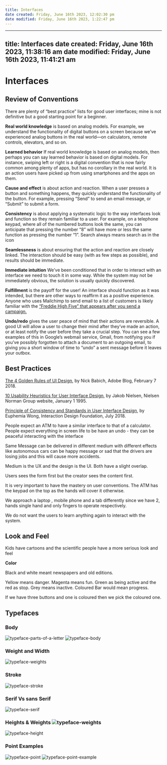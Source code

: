 ```yaml
---
title: Interfaces
date created: Friday, June 16th 2023, 12:02:30 pm
date modified: Friday, June 16th 2023, 1:22:47 pm
---
```


---
title: Interfaces
date created: Friday, June 16th 2023, 11:38:16 am
date modified: Friday, June 16th 2023, 11:41:21 am
---

# Interfaces

## Review of Conventions

There are plenty of “best practice” lists for good user interfaces; mine is not definitive but a good starting point for a beginner.

**Real world knowledge** is based on analog models. For example, we understand the functionality of digital buttons on a screen because we’ve experienced analog buttons in the real world—on calculators, remote controls, elevators, and so on.

**Learned behavior** If real world knowledge is based on analog models, then perhaps you can say learned behavior is based on digital models. For instance, swiping left or right is a digital convention that is now fairly common among plenty of apps, but has no corollary in the real world. It is an action users have picked up from using smartphones and the apps on them.

**Cause and effect** is about action and reaction. When a user presses a button and something happens, they quickly understand the functionality of the button. For example, pressing “Send” to send an email message, or “Submit” to submit a form.

**Consistency** is about applying a systematic logic to the way interfaces look and function so they remain familiar to a user. For example, on a telephone keypad, where all of the numbered buttons look the same, you can anticipate that pressing the number “8” will have more or less the same function as pressing the number “1”. Search always means search as in the icon

**Seamlessness** is about ensuring that the action and reaction are closely linked. The interaction should be easy (with as few steps as possible), and results should be immediate.

**Immediate intuition** We’ve been conditioned that in order to interact with an interface we need to touch it in some way. While the system may not be immediately obvious, the solution is usually quickly discovered.

**Fulfillment** is the payoff for the user! An interface should function as it was intended, but there are other ways to reaffirm it as a positive experience. Anyone who uses Mailchimp to send email to a list of customers is likely familiar with the [“Freddie High Five” that appears after you send a campaign.](https://blog.mailchimp.com/designing-the-freddie-high-five-animation-for-facebook-ads/)

**Undo/redo** gives the user peace of mind that their actions are reversible. A good UI will allow a user to change their mind after they’ve made an action, or at least notify the user before they take a crucial step. You can see a few examples of this in Google’s webmail service, Gmail, from notifying you if you’ve possibly forgotten to attach a document to an outgoing email, to giving you a short window of time to “undo” a sent message before it leaves your outbox.

## Best Practices

[The 4 Golden Rules of UI Design](https://theblog.adobe.com/4-golden-rules-ui-design/), by Nick Babich, Adobe Blog, February 7 2018.

[10 Usability Heuristics for User Interface Design](https://www.nngroup.com/articles/ten-usability-heuristics/), by Jakob Nielsen, Nielsen Norman Group website, January 1 1995.

[Principle of Consistency and Standards in User Interface Design](https://www.interaction-design.org/literature/article/principle-of-consistency-and-standards-in-user-interface-design), by Euphemia Wong, Interaction Design Foundation, July 2018.

People expect an ATM to have a similar interface to that of a calculator.
People expect everything in screen life to be have an undo - they can be peaceful interacting with the interface

Same Message can be delivered in different medium with different effects like autonomous cars can be happy message or sad that the drivers are losing jobs and this will cause more accidents.

Medium is the UX and the design is the UI. Both have a slight overlap.

Users sees the form first but the creator sees the content first.

It is very important to have the mastery on user conventions. The ATM has the keypad on the top as the hands will cover it otherwise.

We approach a laptop , mobile phone and a tab differently since we have 2, hands single hand and only fingers to operate respectively.

We do not want the users to learn anything again to interact with the system.

## Look and Feel

Kids have cartoons and the scientific people have a more serious look and feel

**Color**

Black and white meant newspapers and old editions.

Yellow means danger. Magenta means fun.
Green as being active and the red as stop.
Grey means inactive.
Coloured Bar would mean progress.

If we have three buttons and one is coloured then we pick the coloured one.

## Typefaces

### Body

![typeface-parts-of-a-letter](assets/Interfaces/typeface-parts-of-a-letter.png)
![typeface-body](assets/Interfaces/typeface-body.png)

### Weight and Width

![typeface-weights](assets/Interfaces/typeface-weights.png)

### Stroke

![typeface-stroke](assets/Interfaces/typeface-stroke.png)

### Serif Vs sans Serif

![typeface-serif](assets/Interfaces/typeface-serif.png)

### Heights & Weights ![typeface-weights](assets/Interfaces/typeface-weights.png)

![typeface-height](assets/Interfaces/typeface-height.png)

### Point Examples

![typeface-point](assets/Interfaces/typeface-point.png)
![typeface-point-example](assets/Interfaces/typeface-point-example.png)

